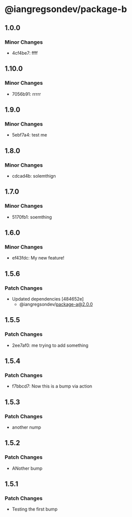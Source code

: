 # @iangregsondev/package-b

## 1.0.0

### Minor Changes

- 4cf4be7: ffff

## 1.10.0

### Minor Changes

- 7056b91: rrrrr

## 1.9.0

### Minor Changes

- 5ebf7a4: test me

## 1.8.0

### Minor Changes

- cdcad4b: solemthign

## 1.7.0

### Minor Changes

- 5170fb1: soemthing

## 1.6.0

### Minor Changes

- ef43fdc: My new feature!

## 1.5.6

### Patch Changes

- Updated dependencies [484652e]
  - @iangregsondev/package-a@2.0.0

## 1.5.5

### Patch Changes

- 2ee7af0: me trying to add something

## 1.5.4

### Patch Changes

- f7bbcd7: Now this is a bump via action

## 1.5.3

### Patch Changes

- another nump

## 1.5.2

### Patch Changes

- ANother bump

## 1.5.1

### Patch Changes

- Testing the first bump
